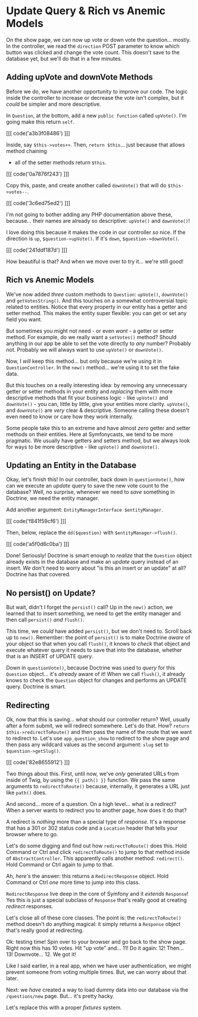 # Update Query & Rich vs Anemic Models

On the show page, we can now up vote or down vote the question... mostly. In
the controller, we read the `direction` POST parameter to know which button was
clicked and change the vote count. This doesn't save to the database yet, but
we'll do that in a few minutes.

## Adding upVote and downVote Methods

Before we do, we have another opportunity to improve our code. The logic inside the
controller to increase or decrease the vote isn't complex, but it *could* be simpler
and more descriptive.

In `Question`, at the bottom, add a new `public function` called `upVote()`. I'm
going make this return `self`. 

[[[ code('a3b3f08486') ]]]

Inside, say `$this->votes++`. Then, `return $this`... just because that allows method chaining 
- all of the setter methods return `$this`.

[[[ code('0a7876f243') ]]]

Copy this, paste, and create another called `downVote()` that will do `$this->votes--`.

[[[ code('3c6ed75ed2') ]]]

I'm not going to bother adding any PHP documentation above these, because... their
names are already so descriptive: `upVote()` and `downVote()`!

I love doing this because it makes the code in our controller *so* nice. If
the direction is `up`, `$question->upVote()`. If it's `down`, `$question->downVote()`.

[[[ code('241ddf187d') ]]]

How beautiful is that? And when we move over to try it... we're still good!

## Rich vs Anemic Models

We've now added *three* custom methods to `Question`: `upVote()`, `downVote()`
and `getVotesString()`. And this touches on a somewhat controversial topic related
to entities. Notice that every property in our entity has a getter and setter method.
This makes the entity super flexible: you can get or set any field you want.

But sometimes you might not need - or even *want* - a getter or setter method. For
example, do we really want a `setVotes()` method? Should anything in our app be
able to set the vote directly to *any* number? Probably not. Probably we will
always want to use `upVote()` or `downVote()`.

Now, I *will* keep this method... but only because we're using it in
`QuestionController`. In the `new()` method... we're using it to set the fake data.

But this touches on a really interesting idea: by removing any unnecessary getter or
setter methods in your entity and *replacing* them with more descriptive methods
that fit your business logic - like `upVote()` and `downVote()` - you can, little
by little, give your entities more clarity. `upVote()`, and `downVote()` are *very*
clear & descriptive. Someone calling these doesn't even need to know or care
how they work internally.

Some people take this to an extreme and have almost *zero* getter and setter
methods on their entities. Here at Symfonycasts, we tend to be more pragmatic.
We usually have getters and setters method, but we always look for ways to be
more descriptive - like `upVote()` and `downVote()`.

## Updating an Entity in the Database

Okay, let's finish this! In our controller, back down in `questionVote()`, how
can we execute an *update* query to save the new vote count to the database? Well,
no surprise, whenever we need to *save* something in Doctrine, we need the
entity manager.

Add another argument: `EntityManagerInterface $entityManager`. 

[[[ code('f841f59cf6') ]]]

Then, below, replace the `dd($question)` with `$entityManager->flush()`.

[[[ code('a5f0d6c0ba') ]]]

Done! Seriously! Doctrine is smart enough to *realize* that the `Question` object
already exists in the database and make an *update* query instead of an insert.
*We* don't need to worry about "is this an insert or an update" at all? Doctrine
has that covered.

## No persist() on Update?

But wait, didn't I forget the `persist()` call? Up in the `new()` action, we
learned that to insert something, we need to get the entity manager and then call
`persist()` *and* `flush()`.

This time, we *could* have added `persist()`, but we don't need to. Scroll back
up to `new()`. Remember: the point of `persist()` is to make Doctrine *aware* of
your object so that when you call `flush()`, it knows to *check* that object and
execute whatever query it needs to save that into the database, whether that
is an INSERT of UPDATE query.

Down in `questionVote()`, because Doctrine was used to *query* for this `Question`
object... it's *already* aware of it! When we call `flush()`, it already knows
to check the `Question` object for changes and performs an UPDATE query.
Doctrine is smart.

## Redirecting

Ok, now that this is saving... what should our controller return? Well, usually
after a form submit, we will redirect somewhere. Let's do that. How?
`return $this->redirectToRoute()` and then pass the name of the route that we
want to redirect to. Let's use `app_question_show` to redirect to the show page
and then pass any wildcard values as the second argument: `slug` set to
`$question->getSlug()`.

[[[ code('82e8655912') ]]]

Two things about this. First, until now, we've *only* generated URLs from inside
of Twig, by using the `{{ path() }}` function. We pass the same arguments to
`redirectToRoute()` because, internally, it generates a URL just like `path()`
does.

And second... more of a question. On a high level... what *is* a redirect? When
a server wants to redirect you to another page, how does it do that?

A redirect is *nothing* more than a special type of *response*. It's a response
that has a 301 or 302 status code and a `Location` header that tells your browser
where to go.

Let's do some digging and find out how `redirectToRoute()` does this. Hold
Command or Ctrl and click `redirectToRoute()` to jump to that method inside of
`AbstractController`. This apparently calls another method: `redirect()`. Hold
Command or Ctrl again to jump to that.

Ah, *here's* the answer: this returns a `RedirectResponse` object. Hold Command
or Ctrl *one* more time to jump into this class.

`RedirectResponse` live deep in the core of Symfony and it *extends* `Response`!
Yes this is just a special subclass of `Response` that's really good at creating
*redirect* responses.

Let's close all of these core classes. The point is: the `redirectToRoute()`
method doesn't do anything magical: it simply returns a `Response` object that's
really good at redirecting.

Ok: testing time! Spin over to your browser and go back to the show page. Right
now this has 10 votes. Hit "up vote" and... 11! Do it again: 12! Then... 13!
Downvote... 12. We got it!

Like I said earlier, in a real app, when we have user authentication, we might
prevent someone from voting multiple times. But, we can worry about that later.

Next: we *have* created a way to load dummy data into our database via the
`/questions/new` page. But... it's pretty hacky.

Let's replace this with a proper *fixtures* system.
